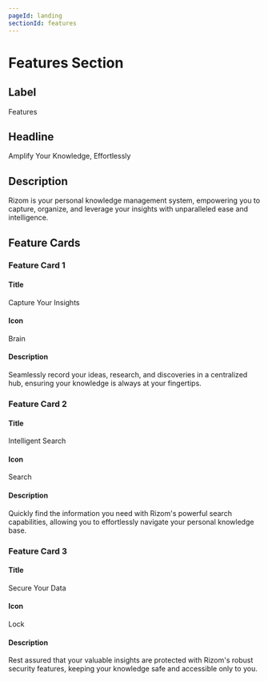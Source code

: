 ```yaml
---
pageId: landing
sectionId: features
---
```


# Features Section

## Label

Features

## Headline

Amplify Your Knowledge, Effortlessly

## Description

Rizom is your personal knowledge management system, empowering you to capture, organize, and leverage your insights with unparalleled ease and intelligence.

## Feature Cards

### Feature Card 1

#### Title

Capture Your Insights

#### Icon

Brain

#### Description

Seamlessly record your ideas, research, and discoveries in a centralized hub, ensuring your knowledge is always at your fingertips.

### Feature Card 2

#### Title

Intelligent Search

#### Icon

Search

#### Description

Quickly find the information you need with Rizom's powerful search capabilities, allowing you to effortlessly navigate your personal knowledge base.

### Feature Card 3

#### Title

Secure Your Data

#### Icon

Lock

#### Description

Rest assured that your valuable insights are protected with Rizom's robust security features, keeping your knowledge safe and accessible only to you.
